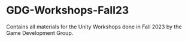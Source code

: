 # GDG-Workshops-Fall23
Contains all materials for the Unity Workshops done in Fall 2023 by the Game Development Group.
